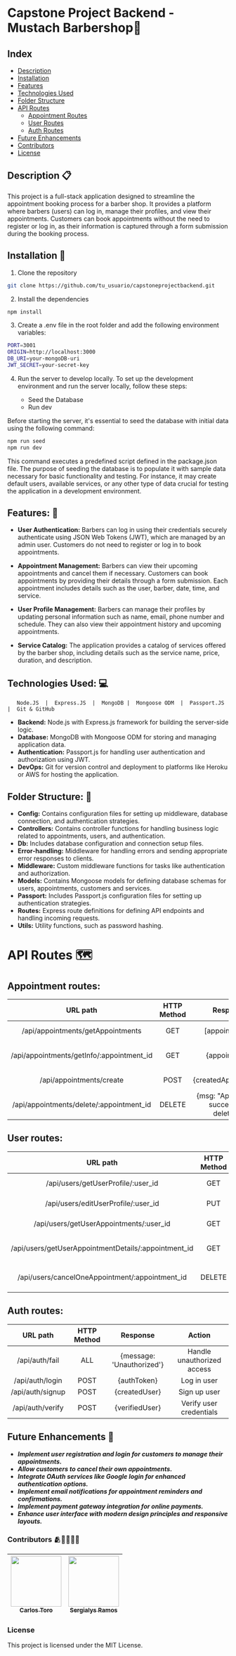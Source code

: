 # Capstone Project Backend - Mustach Barbershop💈

## Index

* [Description](#description)
* [Installation](#installation)
* [Features](#features)
* [Technologies Used](#technologies-used)
* [Folder Structure](#folder-structure)
* [API Routes](#api-routes)
  * [Appointment Routes](#appointment-routes)
  * [User Routes](#user-routes)
  * [Auth Routes](#auth-routes)
* [Future Enhancements](#future-enhancements)
* [Contributors](#contributors)
* [License](#license)

## Description 📋

This project is a full-stack application designed to streamline the appointment booking process for a barber shop. It provides a platform where barbers (users) can log in, manage their profiles, and view their appointments. Customers can book appointments without the need to register or log in, as their information is captured through a form submission during the booking process.

## Installation 🔧


1. Clone the repository

```bash
git clone https://github.com/tu_usuario/capstoneprojectbackend.git
```

2. Install the dependencies

```bash
npm install
```

3. Create a .env file in the root folder and add the following environment variables:

```bash
PORT=3001
ORIGIN=http://localhost:3000
DB_URI=your-mongoDB-uri
JWT_SECRET=your-secret-key
```

4. Run the server to develop locally. To set up the development environment and run the server locally, follow these steps:
    
    * Seed the Database
    * Run dev

Before starting the server, it's essential to seed the database with initial data using the following command:

```bash
npm run seed
npm run dev
```
This command executes a predefined script defined in the package.json file. The purpose of seeding the database is to populate it with sample data necessary for basic functionality and testing. For instance, it may create default users, available services, or any other type of data crucial for testing the application in a development environment.

## Features: 🔗

* **User Authentication:** Barbers can log in using their credentials securely authenticate using JSON Web Tokens (JWT), which are managed by an admin user. Customers do not need to register or log in to book appointments.

* **Appointment Management:** Barbers can view their upcoming appointments and cancel them if necessary. Customers can book appointments by providing their details through a form submission. Each appointment includes details such as the user, barber, date, time, and service.

* **User Profile Management:** Barbers can manage their profiles by updating personal information such as name, email, phone number and schedule. They can also view their appointment history and upcoming appointments.

* **Service Catalog:** The application provides a catalog of services offered by the barber shop, including details such as the service name, price, duration, and description.

## Technologies Used: 💻

       Node.JS  |  Express.JS  |  MongoDB |  Mongoose ODM  |  Passport.JS |  Git & GitHub

* **Backend:** Node.js with Express.js framework for building the server-side logic.
* **Database:** MongoDB with Mongoose ODM for storing and managing application data.
* **Authentication:** Passport.js for handling user authentication and authorization using JWT.
* **DevOps:** Git for version control and deployment to platforms like Heroku or AWS for hosting the application.

## Folder Structure: 📁

* **Config:** Contains configuration files for setting up middleware, database connection, and authentication strategies.
* **Controllers:** Contains controller functions for handling business logic related to appointments, users, and authentication.
* **Db:** Includes database configuration and connection setup files.
* **Error-handling:** Middleware for handling errors and sending appropriate error responses to clients.
* **Middleware:** Custom middleware functions for tasks like authentication and authorization.
* **Models:** Contains Mongoose models for defining database schemas for users, appointments, customers and services.
* **Passport:** Includes Passport.js configuration files for setting up authentication strategies.
* **Routes:** Express route definitions for defining API endpoints and handling incoming requests.
* **Utils:** Utility functions, such as password hashing.

# API Routes 🗺️

## **Appointment routes**:

| URL path                               | HTTP Method | Response                     | Action                    |
| :------------------------------------: | :---------: | :--------------------------: | :-----------------------: |
| /api/appointments/getAppointments     | GET         | [appointments]               | Get all appointments      |
| /api/appointments/getInfo/:appointment_id | GET      | {appointment}                | Get appointment details   |
| /api/appointments/create              | POST        | {createdAppointment}         | Create appointment        |
| /api/appointments/delete/:appointment_id | DELETE   | {msg: "Appointment successfully deleted!"} | Delete appointment    |

## **User routes**:

| URL path                                     | HTTP Method | Response                    | Action                           |
| :------------------------------------------: | :---------: | :-------------------------: | :------------------------------: |
| /api/users/getUserProfile/:user_id          | GET         | {userProfile}               | Get user profile                 |
| /api/users/editUserProfile/:user_id         | PUT         | {editedUserProfile}         | Edit user profile                |
| /api/users/getUserAppointments/:user_id      | GET         | [userAppointments]          | Get user appointments            |
| /api/users/getUserAppointmentDetails/:appointment_id | GET | {appointmentDetails}   | Get user appointment details    |
| /api/users/cancelOneAppointment/:appointment_id     | DELETE | {msg: "Appointment successfully cancelled!"} | Cancel user appointment |

## **Auth routes**:

| URL path                    | HTTP Method | Response                           | Action                         |
| :--------------------------:|:-----------:| :---------------------------------:| :----------------------------: |
| /api/auth/fail             | ALL         | {message: 'Unauthorized'}        | Handle unauthorized access    |
| /api/auth/login            | POST        | {authToken}                      | Log in user                   |
| /api/auth/signup           | POST        | {createdUser}                    | Sign up user                  |
| /api/auth/verify           | POST        | {verifiedUser}                   | Verify user credentials       |

## Future Enhancements 🚀

* ***Implement user registration and login for customers to manage their appointments.***
* ***Allow customers to cancel their own appointments.***
* ***Integrate OAuth services like Google login for enhanced authentication options.***
* ***Implement email notifications for appointment reminders and confirmations.***
* ***Implement payment gateway integration for online payments.***
* ***Enhance user interface with modern design principles and responsive layouts.***



### **Contributors** 🫂🫱🏼‍🫲🏼

| [<img src="https://avatars.githubusercontent.com/u/113308120?v=4" width=115><br><sub>Carlos Toro</sub>](https://github.com/CarlHitos) |  [<img src="https://avatars.githubusercontent.com/u/148481786?v=4" width=115><br><sub>Sergialys Ramos</sub>](https://github.com/sergialysramos) |  
| :---: | :---: |

### License

This project is licensed under the MIT License.

